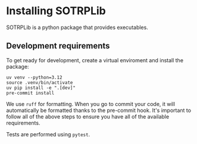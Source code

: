 # Installing SOTRPLib

SOTRPLib is a python package that provides executables.

## Development requirements

To get ready for development, create a virtual enviroment and install the package:
```
uv venv --python=3.12
source .venv/bin/activate
uv pip install -e ".[dev]"
pre-commit install
```
We use `ruff` for formatting. When you go to commit your code, it will automatically be 
formatted thanks to the pre-commit hook. It's important to follow all of the above steps
to ensure you have all of the available requirements.

Tests are performed using `pytest`.